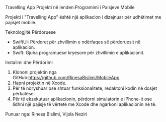  Travelling App
 Projekti në lenden:Programimi i Paisjeve Mobile

Projekti i "Travelling App" është një aplikacion i dizajnuar për udhëtimet me pajisjet mobile.

Teknologjitë Përdoruese

- SwiftUI: Përdoret për zhvillimin e ndërfaqes së përdoruesit në aplikacion.
- Swift: Gjuha programuese kryesore për zhvillimin e aplikacionit.

Instalimi dhe Përdorimi

1. Klononi projektin nga GitHub:https://github.com/RinesaBislimi/MobileApp
2.  Hapni projektin në Xcode.
3. Për të ndryshuar ose shtuar funksionalitete, redaktoni kodin në dosjet përkatëse.
4. Për të ekzekutuar aplikacionin, përdorni simulatorin e iPhone-it ose lidhni një pajisje të vërtetë me Xcode dhe ngarkoni aplikacionin në të.

  Punuar nga:
  Rinesa Bislimi,
  Vijola Neziri
